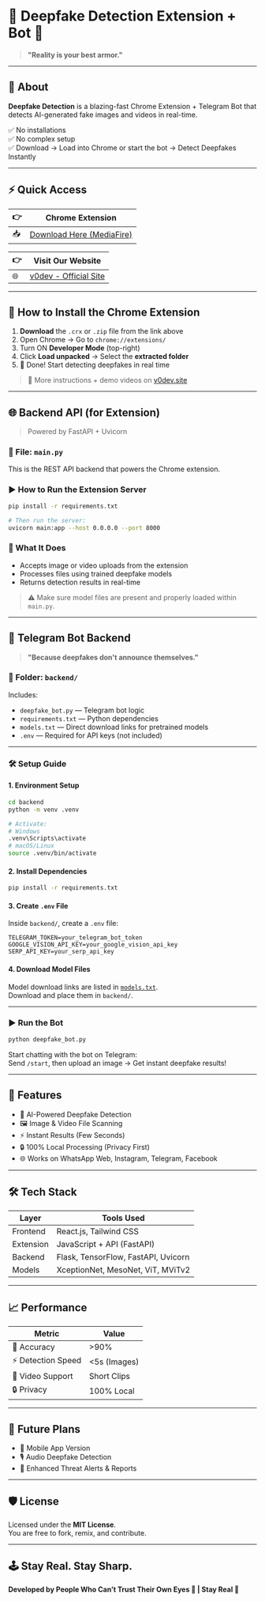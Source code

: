 # 🚀 Deepfake Detection Extension + Bot 🎯  
> **"Reality is your best armor."**

---

## 🌌 About

**Deepfake Detection** is a blazing-fast Chrome Extension + Telegram Bot that detects AI-generated fake images and videos in real-time.

✅ No installations  
✅ No complex setup  
✅ Download → Load into Chrome or start the bot → Detect Deepfakes Instantly

---

## ⚡ Quick Access

| 👉 | **Chrome Extension** |
|----|----------------------|
| 📥 | [Download Here (MediaFire)](https://www.mediafire.com/file/wro2f0ybid2kz66/deepfake_extension.crx/file) |

| 👉 | **Visit Our Website** |
|----|-----------------------|
| 🌐 | [v0dev - Official Site](https://v0-deepfake-video-detector-9klunz.vercel.app/) |

---

## 🧩 How to Install the Chrome Extension

1. **Download** the `.crx` or `.zip` file from the link above  
2. Open Chrome → Go to `chrome://extensions/`  
3. Turn ON **Developer Mode** (top-right)  
4. Click **Load unpacked** → Select the **extracted folder**  
5. 🎯 Done! Start detecting deepfakes in real time

> 📖 More instructions + demo videos on [v0dev.site](https://v0-deepfake-video-detector-9klunz.vercel.app/)

---

## 🌐 Backend API (for Extension)

> Powered by FastAPI + Uvicorn

### 📄 File: `main.py`

This is the REST API backend that powers the Chrome extension.

### ▶️ How to Run the Extension Server
```bash
pip install -r requirements.txt

# Then run the server:
uvicorn main:app --host 0.0.0.0 --port 8000
```

### 🔁 What It Does

- Accepts image or video uploads from the extension  
- Processes files using trained deepfake models  
- Returns detection results in real-time

> ⚠️ Make sure model files are present and properly loaded within `main.py`.

---

## 🤖 Telegram Bot Backend

> **"Because deepfakes don't announce themselves."**

### 📁 Folder: `backend/`

Includes:
- `deepfake_bot.py` — Telegram bot logic  
- `requirements.txt` — Python dependencies  
- `models.txt` — Direct download links for pretrained models  
- `.env` — Required for API keys (not included)

---

### 🛠️ Setup Guide

#### 1. Environment Setup
```bash
cd backend
python -m venv .venv

# Activate:
# Windows
.venv\Scripts\activate
# macOS/Linux
source .venv/bin/activate
```

#### 2. Install Dependencies
```bash
pip install -r requirements.txt
```

#### 3. Create `.env` File
Inside `backend/`, create a `.env` file:
```env
TELEGRAM_TOKEN=your_telegram_bot_token
GOOGLE_VISION_API_KEY=your_google_vision_api_key
SERP_API_KEY=your_serp_api_key
```

#### 4. Download Model Files

Model download links are listed in [`models.txt`](backend/models.txt).  
Download and place them in `backend/`.

---

### ▶️ Run the Bot

```bash
python deepfake_bot.py
```

Start chatting with the bot on Telegram:  
Send `/start`, then upload an image → Get instant deepfake results!

---

## 🌟 Features

- 🧠 AI-Powered Deepfake Detection
- 🖼️ Image & Video File Scanning
- ⚡ Instant Results (Few Seconds)
- 🔒 100% Local Processing (Privacy First)
- 🌐 Works on WhatsApp Web, Instagram, Telegram, Facebook

---

## 🛠️ Tech Stack

| Layer      | Tools Used                          |
|------------|-------------------------------------|
| Frontend   | React.js, Tailwind CSS              |
| Extension  | JavaScript + API (FastAPI)          |
| Backend    | Flask, TensorFlow, FastAPI, Uvicorn |
| Models     | XceptionNet, MesoNet, ViT, MViTv2   |

---

## 📈 Performance

| Metric              | Value         |
|---------------------|---------------|
| 🎯 Accuracy         | >90%          |
| ⚡ Detection Speed  | <5s (Images)  |
| 🎥 Video Support    | Short Clips   |
| 🔒 Privacy          | 100% Local    |

---

## 🔮 Future Plans

- 📱 Mobile App Version  
- 🎙️ Audio Deepfake Detection  
- 🚨 Enhanced Threat Alerts & Reports

---

## 🛡️ License

Licensed under the **MIT License**.  
You are free to fork, remix, and contribute.

---

## 🕹️ Stay Real. Stay Sharp.

**Developed by People Who Can’t Trust Their Own Eyes 👀 | Stay Real 🌌**
